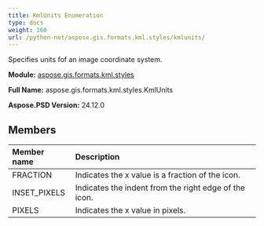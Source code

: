 ```yaml
---
title: KmlUnits Enumeration
type: docs
weight: 160
url: /python-net/aspose.gis.formats.kml.styles/kmlunits/
---
```


Specifies units fof an image coordinate system.

**Module:** [aspose.gis.formats.kml.styles](/psd/python-net/aspose.gis.formats.kml.styles/)

**Full Name:** aspose.gis.formats.kml.styles.KmlUnits

**Aspose.PSD Version:** 24.12.0

## **Members**
| **Member name** | **Description** |
| :- | :- |
| FRACTION | Indicates the x value is a fraction of the icon. |
| INSET_PIXELS | Indicates the indent from the right edge of the icon. |
| PIXELS | Indicates the x value in pixels. |
